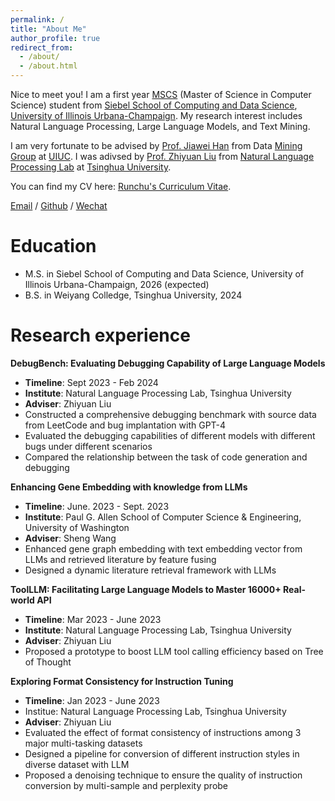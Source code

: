 ```yaml
---
permalink: /
title: "About Me"
author_profile: true
redirect_from: 
  - /about/
  - /about.html
---
```


Nice to meet you! I am a first year [MSCS](https://siebelschool.illinois.edu/academics/graduate/ms-program/) (Master of Science in Computer Science) student from [Siebel School of Computing and Data Science](https://siebelschool.illinois.edu/), [University of Illinois Urbana-Champaign](https://illinois.edu/). My research interest includes Natural Language Processing, Large Language Models, and Text Mining.

I am very fortunate to be advised by [Prof. Jiawei Han](https://hanj.cs.illinois.edu/) from Data [Mining Group](http://dm1.cs.uiuc.edu/) at [UIUC](https://illinois.edu/). I was adivsed by [Prof. Zhiyuan Liu](https://nlp.csai.tsinghua.edu.cn/~lzy/) from [Natural Language Processing Lab](https://nlp.csai.tsinghua.edu.cn/) at [Tsinghua University](https://www.tsinghua.edu.cn/).

You can find my CV here: [Runchu's Curriculum Vitae](../assets/Curriculum_Vitae.pdf).

[Email](mailto:runchutian@gmail.com) / [Github](https://github.com/Rachum-thu) / [Wechat](../image/wechat.jpg)

Education
======
* M.S. in Siebel School of Computing and Data Science, University of Illinois Urbana-Champaign, 2026 (expected)
* B.S. in Weiyang Colledge, Tsinghua University, 2024

Research experience
======
**DebugBench: Evaluating Debugging Capability of Large Language Models**
* **Timeline**: Sept 2023 - Feb 2024
* **Institute**: Natural Language Processing Lab, Tsinghua University
* **Adviser**: Zhiyuan Liu
* Constructed a comprehensive debugging benchmark with source data from LeetCode and bug implantation with GPT-4
* Evaluated the debugging capabilities of different models with different bugs under different scenarios
* Compared the relationship between the task of code generation and debugging

**Enhancing Gene Embedding with knowledge from LLMs**
* **Timeline**: June. 2023 - Sept. 2023
* **Institute**: Paul G. Allen School of Computer Science & Engineering, University of Washington
* **Adviser**: Sheng Wang
* Enhanced gene graph embedding with text embedding vector from LLMs and retrieved literature by feature fusing
* Designed a dynamic literature retrieval framework with LLMs

**ToolLLM: Facilitating Large Language Models to Master 16000+ Real-world API**
* **Timeline**: Mar 2023 - June 2023
* **Institute**: Natural Language Processing Lab, Tsinghua University
* **Adviser**: Zhiyuan Liu
* Proposed a prototype to boost LLM tool calling efficiency based on Tree of Thought
 
**Exploring Format Consistency for Instruction Tuning**
* **Timeline**: Jan 2023 - June 2023
* Institue: Natural Language Processing Lab, Tsinghua University
* **Adviser**: Zhiyuan Liu
* Evaluated the effect of format consistency of instructions among 3 major multi-tasking datasets
* Designed a pipeline for conversion of different instruction styles in diverse dataset with LLM
* Proposed a denoising technique to ensure the quality of instruction conversion by multi-sample and perplexity probe
